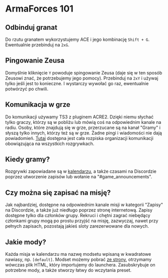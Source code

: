 # ArmaForces 101

## Odbinduj granat
Do rzutu granatem wykorzystujemy ACE i jego kombinację `Shift + G`.
Ewentualnie przebinduj na `2xG`.

## Pingowanie Zeusa
Domyślnie kliknięcie `Y` powoduje spingowanie Zeusa (daje się w ten sposób Zeusowi znać, że potrzebujemy jego pomocy).
Przebinduj na `2xY` i używaj tylko jeśli jest to konieczne.
I wystarczy wywołać go raz, ewentualnie potwórzyć po chwili.

## Komunikacja w grze
Do komunikacji używamy TS3 z pluginem ACRE2.
Dzięki niemu słychać tylko graczy, którzy są w pobliżu lub mówią coś na odpowiednim kanale na radiu.
Osoby, które znajdują się w grze, przerzucane są na kanał "Gramy" i słyszą tylko innych, którzy też są w grze.
Żadne pingi i wiadomości nie dają powiadomień.
[Tutaj](https://docs.google.com/spreadsheets/d/1gDA2t6YibfjD4XZMrUL5eZU3Ge1cIQzBiBfBN6-AW08/edit#gid=1010053360) dostępna jest cała rozpiska organizacji komunikacji obowiązująca na wszystkich rozgrywkach.

## Kiedy gramy?
Rozgrywki zapowiadane są w [kalendarzu](https://docs.google.com/spreadsheets/d/1t1158AsoxIwXI5FlPNjqbaXk6Cx7oq7Ocgchnsk2_TE), a także czasami na Discordzie poprzez utworzenie zapisów lub wołanie na "#game_announcements".

## Czy można się zapisać na misję?
Jak najbardziej, dostępne na odpowiednim kanale misji w kategorii "Zapisy" na Discordzie, a także już niedługo poprzez stronę internetową.
Zapisy dostępne tylko dla członków grupy.
Rekruci i chętni zagrać niebędący członkami grupy mogą po prostu przyjść na misję, zazwyczaj, nawet przy pełnych zapisach, pozostają jakieś sloty zarezerwowane dla nowych.

## Jakie mody?
Każda misja w kalendarzu ma nazwę modsetu wpisaną w kwadratowe nawiasy, np. `[default]`.
Modset możemy pobrać [ze strony](https://modlist.armaforces.com/#/select-preset), otrzymamy wówczas plik HTML, który importujemy do launchera.
Zasubskrybuje on potrzebne mody, a także stworzy łatwy do wczytania preset.

